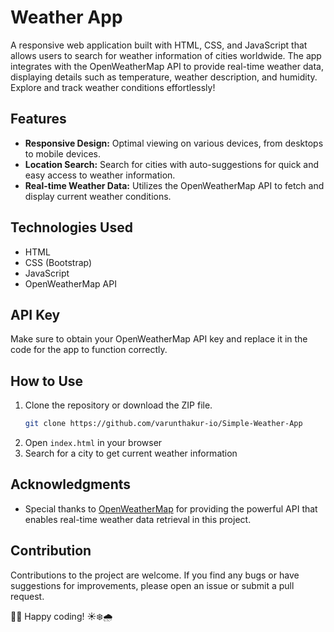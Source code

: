 # Weather App

A responsive web application built with HTML, CSS, and JavaScript that allows users to search for weather information of cities worldwide. The app integrates with the OpenWeatherMap API to provide real-time weather data, displaying details such as temperature, weather description, and humidity. Explore and track weather conditions effortlessly!

## Features

- **Responsive Design:** Optimal viewing on various devices, from desktops to mobile devices.
- **Location Search:** Search for cities with auto-suggestions for quick and easy access to weather information.
- **Real-time Weather Data:** Utilizes the OpenWeatherMap API to fetch and display current weather conditions.

## Technologies Used

- HTML
- CSS (Bootstrap)
- JavaScript
- OpenWeatherMap API

## API Key

Make sure to obtain your OpenWeatherMap API key and replace it in the code for the app to function correctly.

## How to Use

1. Clone the repository or download the ZIP file.
   ```bash
   git clone https://github.com/varunthakur-io/Simple-Weather-App
2. Open `index.html` in your browser
3. Search for a city to get current weather information

## Acknowledgments

- Special thanks to [OpenWeatherMap](https://openweathermap.org/) for providing the powerful API that enables real-time weather data retrieval in this project.

## Contribution

Contributions to the project are welcome. If you find any bugs or have suggestions for improvements, please open an issue or submit a pull request.

👩‍💻 Happy coding! ☀️❄️🌧️